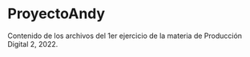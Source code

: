 # ProyectoAndy
Contenido de los archivos del 1er ejercicio de la materia de Producción Digital 2, 2022.
